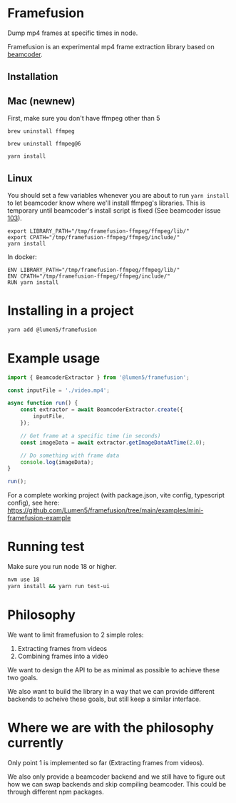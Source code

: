 # Framefusion

Dump mp4 frames at specific times in node.

Framefusion is an experimental mp4 frame extraction library based on [beamcoder](https://github.com/Streampunk/beamcoder).


## Installation

## Mac (newnew)

First, make sure you don't have ffmpeg other than 5

```
brew uninstall ffmpeg
```

```
brew uninstall ffmpeg@6
```

```
yarn install
```

## Linux

You should set a few variables whenever you are about to run `yarn install` to let beamcoder know where we'll install
ffmpeg's libraries. This is temporary until beamcoder's install script is fixed (See beamcoder issue [103](https://github.com/Streampunk/beamcoder/issues/103)).

```
export LIBRARY_PATH="/tmp/framefusion-ffmpeg/ffmpeg/lib/"
export CPATH="/tmp/framefusion-ffmpeg/ffmpeg/include/"
yarn install
```

In docker:

```
ENV LIBRARY_PATH="/tmp/framefusion-ffmpeg/ffmpeg/lib/"
ENV CPATH="/tmp/framefusion-ffmpeg/ffmpeg/include/"
RUN yarn install
```

# Installing in a project

```bash
yarn add @lumen5/framefusion
```

# Example usage

```typescript
import { BeamcoderExtractor } from '@lumen5/framefusion';

const inputFile = './video.mp4';

async function run() {
    const extractor = await BeamcoderExtractor.create({
        inputFile,
    });

    // Get frame at a specific time (in seconds)
    const imageData = await extractor.getImageDataAtTime(2.0);

    // Do something with frame data
    console.log(imageData);
}

run();
```

For a complete working project (with package.json, vite config, typescript config), see here: https://github.com/Lumen5/framefusion/tree/main/examples/mini-framefusion-example

# Running test

Make sure you run node 18 or higher.

```bash
nvm use 18
yarn install && yarn run test-ui
```

# Philosophy

We want to limit framefusion to 2 simple roles:

 1. Extracting frames from videos
 2. Combining frames into a video

We want to design the API to be as minimal as possible to achieve these two goals.

We also want to build the library in a way that we can provide different backends to acheive these goals, but still keep a similar interface.

# Where we are with the philosophy currently

Only point 1 is implemented so far (Extracting frames from videos).

We also only provide a beamcoder backend and we still have to figure out how we can swap backends and skip compiling beamcoder. This could be through different npm packages.
